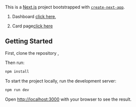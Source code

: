 This is a [Next.js](https://nextjs.org/) project bootstrapped with [`create-next-app`](https://github.com/vercel/next.js/tree/canary/packages/create-next-app).

1. Dashboard [click here](https://https://dashboard-git-main-ezejioforcosmas-gmailcom.vercel.app/.app),

2. Card page[click here](https://https://dashboard-git-main-ezejioforcosmas-gmailcom.vercel.app/.app/cards)

## Getting Started

First, clone the repository ,

Then run:

```bash
npm install
```

To start the project locally, run the development server:

```bash
npm run dev

```

Open [http://localhost:3000](http://localhost:3000) with your browser to see the result.
